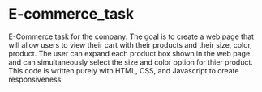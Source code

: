 # E-commerce_task
E-Commerce task for the company. The goal is to create a web page that will allow users to view their cart with their products and their size, color, product. 
The user can expand each product box shown in the web page and can simultaneously select the size and color option for thier product.
This code is written purely with HTML, CSS, and Javascript to create responsiveness.
